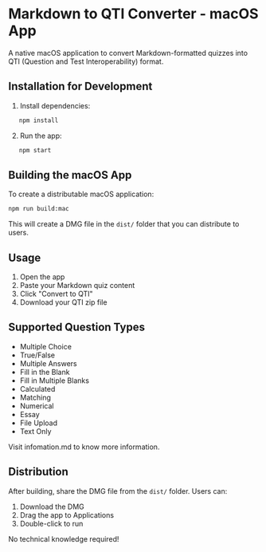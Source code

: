 # Markdown to QTI Converter - macOS App

A native macOS application to convert Markdown-formatted quizzes into QTI (Question and Test Interoperability) format.

## Installation for Development

1. Install dependencies:
```bash
   npm install
```

2. Run the app:
```bash
   npm start
```

## Building the macOS App

To create a distributable macOS application:
```bash
npm run build:mac
```

This will create a DMG file in the `dist/` folder that you can distribute to users.

## Usage

1. Open the app
2. Paste your Markdown quiz content
3. Click "Convert to QTI"
4. Download your QTI zip file

## Supported Question Types

- Multiple Choice
- True/False
- Multiple Answers
- Fill in the Blank
- Fill in Multiple Blanks
- Calculated
- Matching
- Numerical
- Essay
- File Upload
- Text Only

Visit infomation.md to know more information.

## Distribution

After building, share the DMG file from the `dist/` folder. Users can:
1. Download the DMG
2. Drag the app to Applications
3. Double-click to run

No technical knowledge required!
